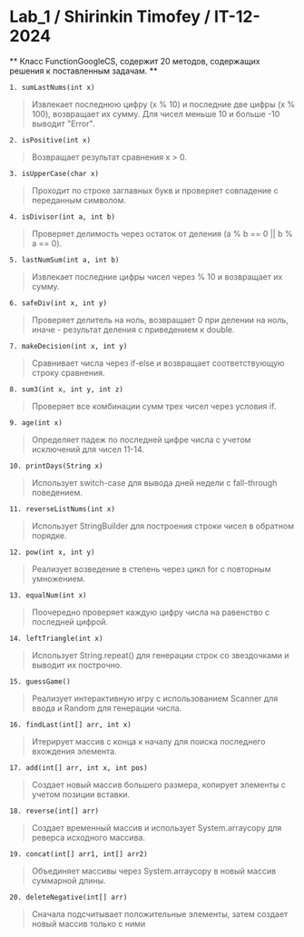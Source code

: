 # Lab_1 / Shirinkin Timofey / IT-12-2024
** Класс FunctionGoogleCS, содержит 20 методов, содержащих решения к поставленным задачам. **

```
1. sumLastNums(int x)
```
> Извлекает последнюю цифру (x % 10) и последние две цифры (x % 100), возвращает их сумму. Для чисел меньше 10 и больше -10 выводит "Error".

```
2. isPositive(int x)
```
> Возвращает результат сравнения x > 0.

```
3. isUpperCase(char x)
```
> Проходит по строке заглавных букв и проверяет совпадение с переданным символом.

```
4. isDivisor(int a, int b)
```
> Проверяет делимость через остаток от деления (a % b == 0 || b % a == 0).

```
5. lastNumSum(int a, int b)
```
> Извлекает последние цифры чисел через % 10 и возвращает их сумму.

```
6. safeDiv(int x, int y)
```
> Проверяет делитель на ноль, возвращает 0 при делении на ноль, иначе - результат деления с приведением к double.

```
7. makeDecision(int x, int y)
```
> Сравнивает числа через if-else и возвращает соответствующую строку сравнения.

```
8. sum3(int x, int y, int z)
```
> Проверяет все комбинации сумм трех чисел через условия if.

```
9. age(int x)
```
> Определяет падеж по последней цифре числа с учетом исключений для чисел 11-14.

```
10. printDays(String x)
```
> Использует switch-case для вывода дней недели с fall-through поведением.

```
11. reverseListNums(int x)
```
> Использует StringBuilder для построения строки чисел в обратном порядке.

```
12. pow(int x, int y)
```
> Реализует возведение в степень через цикл for с повторным умножением.

```
13. equalNum(int x)
```
> Поочередно проверяет каждую цифру числа на равенство с последней цифрой.

```
14. leftTriangle(int x)
```
> Использует String.repeat() для генерации строк со звездочками и выводит их построчно.

```
15. guessGame()
```
> Реализует интерактивную игру с использованием Scanner для ввода и Random для генерации числа.

```
16. findLast(int[] arr, int x)
```
> Итерирует массив с конца к началу для поиска последнего вхождения элемента.

```
17. add(int[] arr, int x, int pos)
```
> Создает новый массив большего размера, копирует элементы с учетом позиции вставки.

```
18. reverse(int[] arr)
```
> Создает временный массив и использует System.arraycopy для реверса исходного массива.

```
19. concat(int[] arr1, int[] arr2)
```
> Объединяет массивы через System.arraycopy в новый массив суммарной длины.

```
20. deleteNegative(int[] arr)
```
> Сначала подсчитывает положительные элементы, затем создает новый массив только с ними
